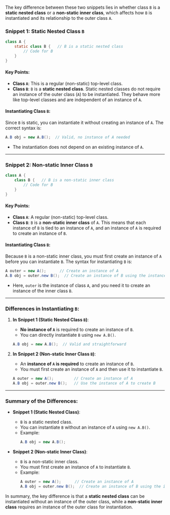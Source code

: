 The key difference between these two snippets lies in whether class `B` is a **static nested class** or a **non-static inner class**, which affects how `B` is instantiated and its relationship to the outer class `A`.

### **Snippet 1: Static Nested Class `B`**

```java
class A {       
    static class B {   // B is a static nested class
        // Code for B
    }
}
```

#### Key Points:
- **Class `A`**: This is a regular (non-static) top-level class.
- **Class `B`**: `B` is a **static nested class**. Static nested classes do not require an instance of the outer class (`A`) to be instantiated. They behave more like top-level classes and are independent of an instance of `A`.

#### Instantiating Class `B`:
Since `B` is static, you can instantiate it without creating an instance of `A`. The correct syntax is:

```java
A.B obj = new A.B();  // Valid, no instance of A needed
```

- The instantiation does not depend on an existing instance of `A`.

---

### **Snippet 2: Non-static Inner Class `B`**

```java
class A {       
    class B {   // B is a non-static inner class
        // Code for B
    }
}
```

#### Key Points:
- **Class `A`**: A regular (non-static) top-level class.
- **Class `B`**: `B` is a **non-static inner class** of `A`. This means that each instance of `B` is tied to an instance of `A`, and an instance of `A` is required to create an instance of `B`.

#### Instantiating Class `B`:
Because `B` is a non-static inner class, you must first create an instance of `A` before you can instantiate `B`. The syntax for instantiating `B` is:

```java
A outer = new A();      // Create an instance of A
A.B obj = outer.new B();  // Create an instance of B using the instance of A
```

- Here, `outer` is the instance of class `A`, and you need it to create an instance of the inner class `B`.

---

### **Differences in Instantiating `B`:**

1. **In Snippet 1 (Static Nested Class `B`)**:
   - **No instance of `A`** is required to create an instance of `B`.
   - You can directly instantiate `B` using `new A.B()`.
   
   ```java
   A.B obj = new A.B();  // Valid and straightforward
   ```

2. **In Snippet 2 (Non-static Inner Class `B`)**:
   - An **instance of `A` is required** to create an instance of `B`.
   - You must first create an instance of `A` and then use it to instantiate `B`.

   ```java
   A outer = new A();         // Create an instance of A
   A.B obj = outer.new B();   // Use the instance of A to create B
   ```

---

### **Summary of the Differences:**
- **Snippet 1 (Static Nested Class)**:
   - `B` is a static nested class.
   - You can instantiate `B` without an instance of `A` using `new A.B()`.
   - Example:
     ```java
     A.B obj = new A.B();
     ```

- **Snippet 2 (Non-static Inner Class)**:
   - `B` is a non-static inner class.
   - You must first create an instance of `A` to instantiate `B`.
   - Example:
     ```java
     A outer = new A();      // Create an instance of A
     A.B obj = outer.new B();  // Create an instance of B using the instance of A
     ```

In summary, the key difference is that a **static nested class** can be instantiated without an instance of the outer class, while a **non-static inner class** requires an instance of the outer class for instantiation.